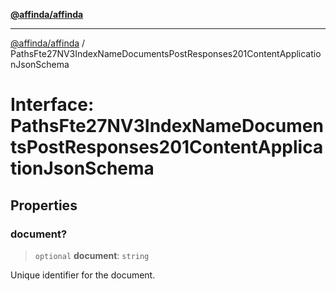 [**@affinda/affinda**](../README.md)

***

[@affinda/affinda](../globals.md) / PathsFte27NV3IndexNameDocumentsPostResponses201ContentApplicationJsonSchema

# Interface: PathsFte27NV3IndexNameDocumentsPostResponses201ContentApplicationJsonSchema

## Properties

### document?

> `optional` **document**: `string`

Unique identifier for the document.
